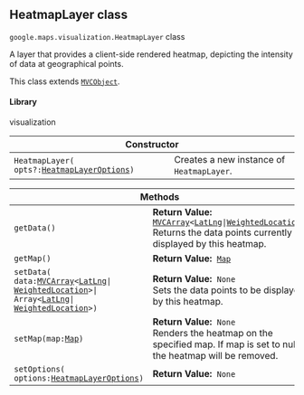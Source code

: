 <h2 id="HeatmapLayer"> HeatmapLayer class </h2><p>
<code><span itemprop="path">google.maps.visualization</span>.<span itemprop="name">HeatmapLayer</span></code>
class
</p><p>A layer that provides a client-side rendered heatmap, depicting the intensity of data at geographical points.</p><p>This class extends
<code><a href="https://github.com/amenadiel/google-maps-documentation/blob/master/docs/MVCObject.md">MVCObject</a></code>.
</p><h4>Library</h4><p>visualization</p><div class="devsite-table-wrapper"><table class="constructors responsive" summary="class HeatmapLayer - Constructor">
<thead>
<tr><th colspan="2">Constructor</th>
</tr></thead>
<tbody>
<tr>
<td><code><span>HeatmapLayer(<wbr>opts?:</span><a href="https://github.com/amenadiel/google-maps-documentation/blob/master/docs/HeatmapLayerOptions.md"><span>HeatmapLayerOptions</span></a><span>)</span></code></td>
<td>Creates a new instance of <code><span>HeatmapLayer</span></code>.</td>
</tr>
</tbody>
</table></div><div class="devsite-table-wrapper"><table class="methods responsive" summary="class HeatmapLayer - Methods">
<thead>
<tr><th colspan="2">Methods</th>
</tr></thead>
<tbody>
<tr>
<td><code><span>getData()</span></code></td>
<td><div><strong>Return Value:</strong>&nbsp; <code><a href="https://github.com/amenadiel/google-maps-documentation/blob/master/docs/MVCArray.md">MVCArray</a>&lt;<a href="https://github.com/amenadiel/google-maps-documentation/blob/master/docs/LatLng.md">LatLng</a>|<a href="https://github.com/amenadiel/google-maps-documentation/blob/master/docs/WeightedLocation.md">WeightedLocation</a>&gt;</code></div>
<div class="desc">Returns the data points currently displayed by this heatmap.</div></td>
</tr>
<tr>
<td><code><span>getMap()</span></code></td>
<td><div><strong>Return Value:</strong>&nbsp; <code><a href="https://github.com/amenadiel/google-maps-documentation/blob/master/docs/Map.md">Map</a></code></div>
<div class="desc"></div></td>
</tr>
<tr>
<td><code><span>setData(<wbr>data:</span><a href="https://github.com/amenadiel/google-maps-documentation/blob/master/docs/MVCArray.md"><span>MVCArray</span></a><span>&lt;</span><a href="https://github.com/amenadiel/google-maps-documentation/blob/master/docs/LatLng.md"><span>LatLng</span></a><span>|<wbr></span><a href="https://github.com/amenadiel/google-maps-documentation/blob/master/docs/WeightedLocation.md"><span>WeightedLocation</span></a><span>&gt;|<wbr>
Array&lt;</span><a href="https://github.com/amenadiel/google-maps-documentation/blob/master/docs/LatLng.md"><span>LatLng</span></a><span>|<wbr></span><a href="https://github.com/amenadiel/google-maps-documentation/blob/master/docs/WeightedLocation.md"><span>WeightedLocation</span></a><span>&gt;)</span></code></td>
<td><div><strong>Return Value:</strong>&nbsp; <code>None</code></div>
<div class="desc">Sets the data points to be displayed by this heatmap.</div></td>
</tr>
<tr>
<td><code><span>setMap(<wbr>map:</span><a href="https://github.com/amenadiel/google-maps-documentation/blob/master/docs/Map.md"><span>Map</span></a><span>)</span></code></td>
<td><div><strong>Return Value:</strong>&nbsp; <code>None</code></div>
<div class="desc">Renders the heatmap on the specified map. If map is set to null, the heatmap will be removed.</div></td>
</tr>
<tr>
<td><code><span>setOptions(<wbr>options:</span><a href="https://github.com/amenadiel/google-maps-documentation/blob/master/docs/HeatmapLayerOptions.md"><span>HeatmapLayerOptions</span></a><span>)</span></code></td>
<td><div><strong>Return Value:</strong>&nbsp; <code>None</code></div>
<div class="desc"></div></td>
</tr>
</tbody>
</table></div>
